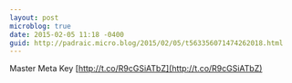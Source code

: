 ```yaml
---
layout: post
microblog: true
date: 2015-02-05 11:18 -0400
guid: http://padraic.micro.blog/2015/02/05/t563356071474262018.html
---
```

Master Meta Key [http://t.co/R9cGSiATbZ](http://t.co/R9cGSiATbZ)
